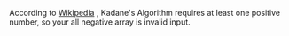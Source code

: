 According to  <a href='https://en.wikipedia.org/wiki/Maximum_subarray_problem'  rel="noreferrer"  target='_blank'  className='link inline' >Wikipedia</a>
, Kadane's Algorithm requires at least one positive number, so your all negative array is invalid input.